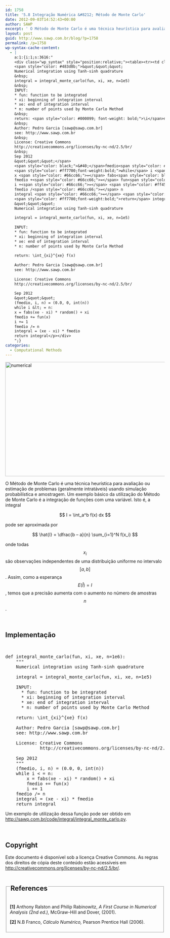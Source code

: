 ```yaml
---
id: 1758
title: '5.8 Integração Numérica &#8212; Método de Monte Carlo'
date: 2012-09-03T14:52:43+00:00
author: SAWP
excerpt: ' O Método de Monte Carlo é uma técnica heurística para avaliação ou estimação de problemas (geralmente intratáveis) usando simulação probabilística e amostragem.'
layout: post
guid: http://www.sawp.com.br/blog/?p=1758
permalink: /p=1758
wp-syntax-cache-content:
  - |
    a:1:{i:1;s:3616:"
    <div class="wp_syntax" style="position:relative;"><table><tr><td class="code"><pre class="python" style="font-family:monospace;"><span style="color: #ff7700;font-weight:bold;">def</span> integral_monte_carlo<span style="color: black;">&#40;</span>fun<span style="color: #66cc66;">,</span> xi<span style="color: #66cc66;">,</span> xe<span style="color: #66cc66;">,</span> n<span style="color: #66cc66;">=</span><span style="color: #ff4500;">1e6</span><span style="color: black;">&#41;</span>:
    <span style="color: #483d8b;">&quot;&quot;&quot;
    Numerical integration using Tanh-sinh quadrature
    &nbsp;
    integral = integral_monte_carlo(fun, xi, xe, n=1e5)
    &nbsp;
    INPUT:
    * fun: function to be integrated
    * xi: beginning of integration interval
    * xe: end of integration interval
    * n: number of points used by Monte Carlo Method
    &nbsp;
    return: <span style="color: #000099; font-weight: bold;">\i</span>nt_{xi}^{xe} f(x)
    &nbsp;
    Author: Pedro Garcia [sawp@sawp.com.br]
    see: http://www.sawp.com.br
    &nbsp;
    License: Creative Commons
    http://creativecommons.org/licenses/by-nc-nd/2.5/br/
    &nbsp;
    Sep 2012
    &quot;&quot;&quot;</span>
    <span style="color: black;">&#40;</span>fmedio<span style="color: #66cc66;">,</span> i<span style="color: #66cc66;">,</span> n<span style="color: black;">&#41;</span> <span style="color: #66cc66;">=</span> <span style="color: black;">&#40;</span><span style="color: #ff4500;">0.0</span><span style="color: #66cc66;">,</span> <span style="color: #ff4500;">0</span><span style="color: #66cc66;">,</span> <span style="color: #008000;">int</span><span style="color: black;">&#40;</span>n<span style="color: black;">&#41;</span><span style="color: black;">&#41;</span>
    <span style="color: #ff7700;font-weight:bold;">while</span> i <span style="color: #66cc66;">&lt;</span> <span style="color: #66cc66;">=</span> n:
    x <span style="color: #66cc66;">=</span> fabs<span style="color: black;">&#40;</span>xe - xi<span style="color: black;">&#41;</span> * <span style="color: #dc143c;">random</span><span style="color: black;">&#40;</span><span style="color: black;">&#41;</span> + xi
    fmedio +<span style="color: #66cc66;">=</span> fun<span style="color: black;">&#40;</span>x<span style="color: black;">&#41;</span>
    i +<span style="color: #66cc66;">=</span> <span style="color: #ff4500;">1</span>
    fmedio /<span style="color: #66cc66;">=</span> n
    integral <span style="color: #66cc66;">=</span> <span style="color: black;">&#40;</span>xe - xi<span style="color: black;">&#41;</span> * fmedio
    <span style="color: #ff7700;font-weight:bold;">return</span> integral</pre></td></tr></table><p class="theCode" style="display:none;">def integral_monte_carlo(fun, xi, xe, n=1e6):
    &quot;&quot;&quot;
    Numerical integration using Tanh-sinh quadrature
    
    integral = integral_monte_carlo(fun, xi, xe, n=1e5)
    
    INPUT:
    * fun: function to be integrated
    * xi: beginning of integration interval
    * xe: end of integration interval
    * n: number of points used by Monte Carlo Method
    
    return: \int_{xi}^{xe} f(x)
    
    Author: Pedro Garcia [sawp@sawp.com.br]
    see: http://www.sawp.com.br
    
    License: Creative Commons
    http://creativecommons.org/licenses/by-nc-nd/2.5/br/
    
    Sep 2012
    &quot;&quot;&quot;
    (fmedio, i, n) = (0.0, 0, int(n))
    while i &lt; = n:
    x = fabs(xe - xi) * random() + xi
    fmedio += fun(x)
    i += 1
    fmedio /= n
    integral = (xe - xi) * fmedio
    return integral</p></div>
    ";}
categories:
  - Computational Methods
---
```

<a name="#fig1" href="http://www.sawp.com.br/blog/wp-content/uploads/2012/09/integrate.png"><img class="aligncenter size-full wp-image-416" title="" src="http://www.sawp.com.br/blog/wp-content/uploads/2012/09/integrate.png" alt="numerical" width="576" height="360" /></a>

O Método de Monte Carlo é uma técnica heurística para avaliação ou estimação de problemas (geralmente intratáveis) usando simulação probabilística e amostragem. Um exemplo básico da utilização do Método de Monte Carlo é a integração de funções com uma variável. Isto é, a integral
  


<center>
  $$ I = \int_a^b f(x) dx $$
</center>


  
pode ser aproximada por
  


<center>
  $$ \hat{I} = \dfrac{b &#8211; a}{n} \sum_{i=1}^N f(x_i) $$
</center>


  
onde todas $$x_i $$ são observações independentes de uma distribuição uniforme no intervalo $$[a,b] $$. Assim, como a esperança $$E(\hat{I}) = I $$, temos que a precisão aumenta com o aumento no número de amostras $$n $$. 

&nbsp;

## Implementação 

&nbsp;

<pre lang="python">def integral_monte_carlo(fun, xi, xe, n=1e6):
    """
    Numerical integration using Tanh-sinh quadrature

    integral = integral_monte_carlo(fun, xi, xe, n=1e5)

    INPUT:
      * fun: function to be integrated
      * xi: beginning of integration interval
      * xe: end of integration interval
      * n: number of points used by Monte Carlo Method

    return: \int_{xi}^{xe} f(x)

    Author: Pedro Garcia [sawp@sawp.com.br]
    see: http://www.sawp.com.br

    License: Creative Commons
             http://creativecommons.org/licenses/by-nc-nd/2.5/br/

    Sep 2012
    """
    (fmedio, i, n) = (0.0, 0, int(n))
    while i &lt; = n:
        x = fabs(xe - xi) * random() + xi
        fmedio += fun(x)
        i += 1
    fmedio /= n
    integral = (xe - xi) * fmedio
    return integral</pre>

Um exemplo de utilização dessa função pode ser obtido em <a href="http://www.sawp.com.br/code/integral/integral_monte_carlo.py" target="_blank">http://sawp.com.br/code/integral/integral_monte_carlo.py</a>. 

&nbsp;

## Copyright 

Este documento é disponível sob a licença Creative Commons. As regras dos direitos de cópia deste conteúdo estão acessíveis em <a href="http://creativecommons.org/licenses/by-nc-nd/2.5/br/" target="_blank">http://creativecommons.org/licenses/by-nc-nd/2.5/br/</a>. 

<fieldset>
  <legend> 
  
  <h2>
    References
  </h2></legend> 
  
  <p>
    <a name="bibitem1"><b>[1]</b> Anthony Ralston and Philip Rabinowitz,<cite> <em>A First Course in Numerical Analysis</em> (2nd ed.),</cite> McGraw-Hill and Dover, (2001).</a>
  </p>
  
  <p>
    <a name="bibitem2"><b>[2]</b> N.B Franco,<cite> <em>Cálculo Numérico</em>,</cite> Pearson Prentice Hall (2006).</a>
  </p>
</fieldset>
